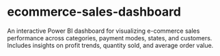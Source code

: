 # ecommerce-sales-dashboard
An interactive Power BI dashboard for visualizing e-commerce sales performance across categories, payment modes, states, and customers. Includes insights on profit trends, quantity sold, and average order value.
